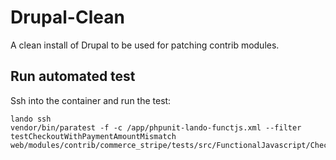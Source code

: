 # Drupal-Clean
A clean install of Drupal to be used for patching contrib modules.

## Run automated test
Ssh into the container and run the test:
```
lando ssh
vendor/bin/paratest -f -c /app/phpunit-lando-functjs.xml --filter testCheckoutWithPaymentAmountMismatch web/modules/contrib/commerce_stripe/tests/src/FunctionalJavascript/CheckoutTest.php
```
